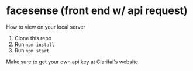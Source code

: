 # facesense (front end w/ api request)
How to view on your local server
  1. Clone this repo
  2. Run `npm install`
  3. Run `npm start`

  Make sure to get your own api key at Clarifai's website